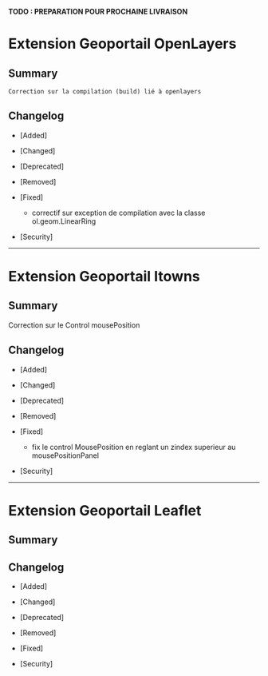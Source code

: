 **TODO : PREPARATION POUR PROCHAINE LIVRAISON**

# Extension Geoportail OpenLayers

## Summary

    Correction sur la compilation (build) lié à openlayers

## Changelog

* [Added]

* [Changed]

* [Deprecated]

* [Removed]

* [Fixed]

	-  correctif sur exception de compilation avec la classe ol.geom.LinearRing

* [Security]

---

# Extension Geoportail Itowns

## Summary

 Correction sur le Control mousePosition
 
## Changelog

* [Added]

* [Changed]

* [Deprecated]

* [Removed]

* [Fixed]
  - fix le control MousePosition en reglant un zindex superieur au mousePositionPanel 

* [Security]

---

# Extension Geoportail Leaflet

## Summary

## Changelog

* [Added]

* [Changed]

* [Deprecated]

* [Removed]

* [Fixed]

* [Security]

